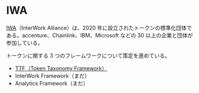 # IWA

[IWA](https://interwork.org/)（InterWork Alliance）は、2020 年に設立されたトークンの標準化団体である。accenture、Chainlink、IBM、Microsoft などの 30 以上の企業と団体が参加している。

トークンに関する 3 つのフレームワークについて策定を進めている。

- [TTF（Token Taxonomy Framework）](https://github.com/InterWorkAlliance/TokenTaxonomyFramework)
- InterWork Framework（まだ）
- Analytics Framework（まだ）
